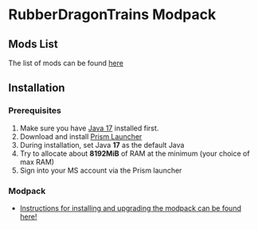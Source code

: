 # RubberDragonTrains Modpack

## Mods List
The list of mods can be found [here][mods]

## Installation

### Prerequisites
1. Make sure you have [Java 17] installed first.
2. Download and install [Prism Launcher]
3. During installation, set Java **17** as the default Java
4. Try to allocate about **8192MiB** of RAM at the minimum (your choice of max RAM)
5. Sign into your MS account via the Prism launcher

### Modpack
- [Instructions for installing and upgrading the modpack can be found here!][latest pack release]



[mods]: https://github.com/HazmatDrone/RubberDragonTrains/tree/master/.minecraft/mods

[Java 17]: https://aka.ms/download-jdk/microsoft-jdk-17.0.5-windows-x64.msi 
[Prism Launcher]: https://prismlauncher.org/download/

[Latest pack release]: https://github.com/HazmatDrone/RubberDragonTrains/releases/latest
